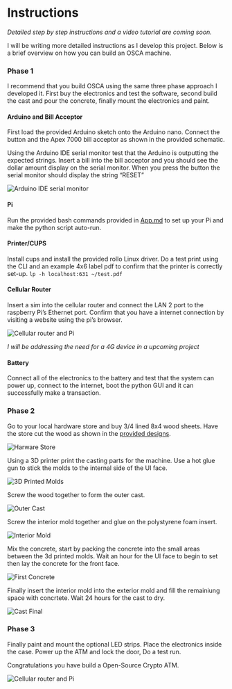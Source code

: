 # Instructions
*Detailed step by step instructions and a video tutorial are coming soon.*

I will be writing more detailed instructions as I develop this project. Below is a brief overview on how you can build an OSCA machine.

<!-- 
### Parts
| Name        | Price | Link |
| ----------- | ----- ------ | ----------- |
| Pyramid APEX 7000       | $200       |  |
| Paragraph   | Text        |  |

### Tools
| Name        | Price | Link |
| ----------- | ----------- | ----------- |
| Pyramid APEX 7000       | $200       |  |
| Paragraph   | Text        |  | -->


### Phase 1
I recommend that you build OSCA using the same three phase approach I developed it. First buy the electronics and test the software, second build the cast and pour the concrete, finally mount the electronics and paint.

#### Arduino and Bill Acceptor
First load the provided Arduino sketch onto the Arduino nano. Connect the button  and the Apex 7000 bill acceptor as shown in the provided schematic.

Using the Arduino IDE serial monitor test that the Arduino is outputting the expected strings. Insert a bill into the bill acceptor and you should see the dollar amount display on the serial monitor. When you press the button the serial monitor should display the string “RESET”

![Arduino IDE serial monitor](https://github.com/anthonybudd/Open-Source-Crypto-ATM/blob/master/misc/arduino-ide-serial-monitor.jpeg?raw=true)

#### Pi
Run the provided bash commands provided in [App.md](https://github.com/anthonybudd/Open-Source-Crypto-ATM/blob/master/software/app/App.md) to set up your Pi and make the python script auto-run.

#### Printer/CUPS
Install cups and install the provided rollo Linux driver. Do a test print using the CLI and an example 4x6 label pdf to confirm that the printer is correctly set-up.
`lp -h localhost:631 ~/test.pdf`

#### Cellular Router
Insert a sim into the cellular router and connect the LAN 2 port to the raspberry Pi’s Ethernet port. Confirm that you have a internet connection by visiting a website using the pi’s browser.


![Cellular router and Pi](https://github.com/anthonybudd/Open-Source-Crypto-ATM/blob/master/misc/cellular-router.jpg?raw=true)

*I will be addressing the need for a 4G device in a upcoming project*

#### Battery
Connect all of the electronics to the battery and test that the system can power up, connect to the internet, boot the python GUI and it can successfully make a transaction.

### Phase 2
Go to your local hardware store and buy 3/4 lined 8x4 wood sheets. Have the store cut the wood as shown in the [provided designs](https://github.com/anthonybudd/Open-Source-Crypto-ATM/blob/master/instructions/case.png). 

![Harware Store](https://github.com/anthonybudd/Open-Source-Crypto-ATM/blob/master/misc/hardware-store.jpeg?raw=true)

Using a 3D printer print the casting parts for the machine. Use a hot glue gun to stick the molds to the internal side of the UI face.

![3D Printed Molds](https://github.com/anthonybudd/Open-Source-Crypto-ATM/blob/master/misc/molds.jpg?raw=true)

Screw the wood together to form the outer cast. 

![Outer Cast](https://github.com/anthonybudd/Open-Source-Crypto-ATM/blob/master/misc/outer-cast.jpg?raw=true)


Screw the interior mold together and glue on the polystyrene foam insert.

![Interior Mold](https://github.com/anthonybudd/Open-Source-Crypto-ATM/blob/master/misc/interior-mold.jpg?raw=true)

Mix the concrete, start by packing the concrete into the small areas between the 3d printed molds. Wait an hour for the UI face to begin to set then lay the concrete for the front face.

![First Concrete](https://github.com/anthonybudd/Open-Source-Crypto-ATM/blob/master/misc/laying-concrete.jpg?raw=true)

Finally insert the interior mold into the exterior mold and fill the remainiung space with concrtete. Wait 24 hours for the cast to dry.


![Cast Final](https://github.com/anthonybudd/Open-Source-Crypto-ATM/blob/master/misc/cast-final.jpg?raw=true)

### Phase 3
Finally paint and mount the optional LED strips. Place the electronics inside the case. Power up the ATM and lock the door, Do a test run.

Congratulations you have build a Open-Source Crypto ATM.

![Cellular router and Pi](https://github.com/anthonybudd/Open-Source-Crypto-ATM/blob/master/misc/complete.jpg?raw=true)
